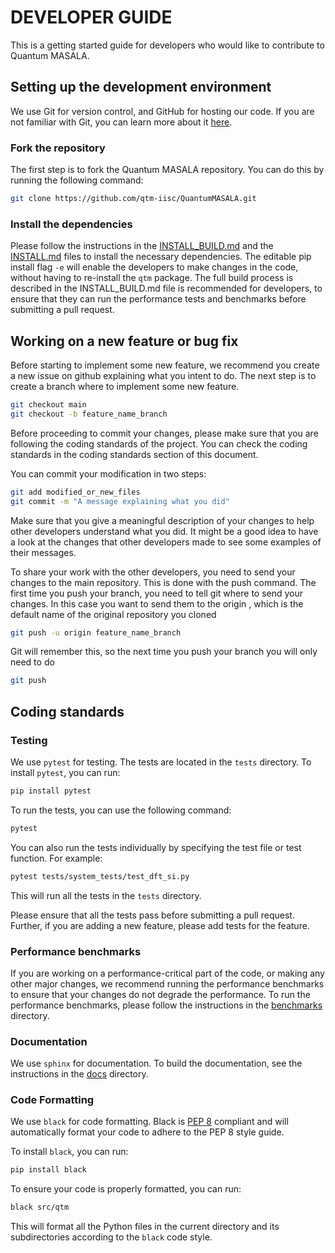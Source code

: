 # DEVELOPER GUIDE

This is a getting started guide for developers who would like to contribute to Quantum MASALA.

## Setting up the development environment

We use Git for version control, and GitHub for hosting our code. If you are not familiar with Git, you can learn more about it [here](https://github.com/git-guides).

### Fork the repository

The first step is to fork the Quantum MASALA repository. You can do this by running the following command:

```bash
git clone https://github.com/qtm-iisc/QuantumMASALA.git
```

### Install the dependencies
 
Please follow the instructions in the [INSTALL_BUILD.md](INSTALL_BUILD.md) and the [INSTALL.md](INSTALL.md) files to install the necessary dependencies. The editable pip install flag `-e` will enable the developers to make changes in the code, without having to re-install the `qtm` package. The full build process is described in the INSTALL_BUILD.md file is recommended for developers, to ensure that they can run the performance tests and benchmarks before submitting a pull request.

## Working on a new feature or bug fix

<!-- Credit for the instructions: Octopus code documentation. -->
Before starting to implement some new feature, we recommend you create a new issue on github explaining what you intent to do. The next step is to create a branch where to implement some new feature.

```bash
git checkout main
git checkout -b feature_name_branch
```

Before proceeding to commit your changes, please make sure that you are following the coding standards of the project. You can check the coding standards in the coding standards section of this document.

You can commit your modification in two steps:
```bash
git add modified_or_new_files
git commit -m "A message explaining what you did"
```

Make sure that you give a meaningful description of your changes to help other developers understand what you did. It might be a good idea to have a look at the changes that other developers made to see some examples of their messages.


To share your work with the other developers, you need to send your changes to the main repository. This is done with the push command. The first time you push your branch, you need to tell git where to send your changes. In this case you want to send them to the origin , which is the default name of the original repository you cloned

```bash
git push -u origin feature_name_branch
```

Git will remember this, so the next time you push your branch you will only need to do
    
```bash
git push
```

## Coding standards

### Testing

We use `pytest` for testing. The tests are located in the `tests` directory. To install `pytest`, you can run:

```bash
pip install pytest
```

To run the tests, you can use the following command:

```bash
pytest
```

You can also run the tests individually by specifying the test file or test function. For example:

```bash
pytest tests/system_tests/test_dft_si.py
```

This will run all the tests in the `tests` directory.

Please ensure that all the tests pass before submitting a pull request. Further, if you are adding a new feature, please add tests for the feature.

### Performance benchmarks

If you are working on a performance-critical part of the code, or making any other major changes, we recommend running the performance benchmarks to ensure that your changes do not degrade the performance. To run the performance benchmarks, please follow the instructions in the [benchmarks](benchmarks) directory.


### Documentation

We use `sphinx` for documentation. To build the documentation, see the instructions in the [docs](docs) directory.


### Code Formatting

We use `black` for code formatting. Black is [PEP 8](https://pep8.org/) compliant and will automatically format your code to adhere to the PEP 8 style guide.

To install `black`, you can run:

```bash
pip install black
```

To ensure your code is properly formatted, you can run:

```bash
black src/qtm
```

This will format all the Python files in the current directory and its subdirectories according to the `black` code style.

